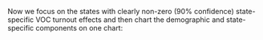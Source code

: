 Now we focus on the states with clearly non-zero (90% confidence)
state-specific VOC turnout effects and then chart the demographic
and state-specific components on one chart:
